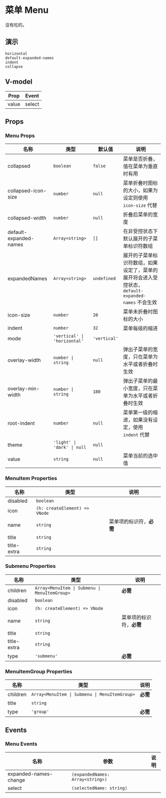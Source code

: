 # 菜单 Menu
没有吃的。
<!--single-column-->
## 演示
```demo
horizontal
default-expanded-names
indent
collapse
```

## V-model
|Prop|Event|
|-|-|
|value|select|

## Props
### Menu Props
|名称|类型|默认值|说明|
|-|-|-|-|
|collapsed|`boolean`|`false`|菜单是否折叠，值在菜单为垂直时有用|
|collapsed-icon-size|`number`|`null`|菜单折叠时图标的大小，如果为设定则使用 `icon-size` 代替|
|collapsed-width|`number`|`null`|折叠后菜单的宽度|
|default-expanded-names|`Array<string>`|`[]`|在非受控状态下默认展开的子菜单标识符数组|
|expandedNames|`Array<string>`|`undefined`|展开的子菜单标识符数组，如果设定了，菜单的展开将会进入受控状态，`default-expanded-names` 不会生效|
|icon-size|`number`|`20`|菜单未折叠时图标的大小|
|indent|`number`|`32`|菜单每级的缩进|
|mode|`'vertical' \| 'horizontal'`|`'vertical'`||
|overlay-width|`number \| string`|`null`|弹出子菜单的宽度，只在菜单为水平或者折叠时生效|
|overlay-min-width|`number \| string`|`180`|弹出子菜单的最小宽度，只在菜单为水平或者折叠时生效|
|root-indent|`number`|`null`|菜单第一级的缩进，如果没有设定，使用 `indent` 代替|
|theme|`'light' \| 'dark' \| null`|`null`||
|value|`string`|`null`|菜单当前的选中值|

### MenuItem Properties
|名称|类型|说明|
|-|-|-|
|disabled|`boolean`||
|icon|`(h: createElement) => VNode`||
|name|`string`|菜单项的标识符，**必需**|
|title|`string`||
|title-extra|`string`||

### Submenu Properties
|名称|类型|说明|
|-|-|-|
|children|`Array<MenuItem \| Submenu \| MenuItemGroup>`|**必需**|
|disabled|`boolean`||
|icon|`(h: createElement) => VNode`||
|name|`string`|菜单项的标识符，**必需**|
|title|`string`||
|title-extra|`string`||
|type|`'submenu'`|**必需**|

### MenuItemGroup Properties
|名称|类型|说明|
|-|-|-|
|children|`Array<MenuItem \| Submenu \| MenuItemGroup>`|**必需**|
|title|`string`||
|type|`'group'`|**必需**|

## Events
### Menu Events
|名称|参数|说明|
|-|-|-|
|expanded-names-change|`(expandedNames: Array<string>)`||
|select|`(selectedName: string)`||

